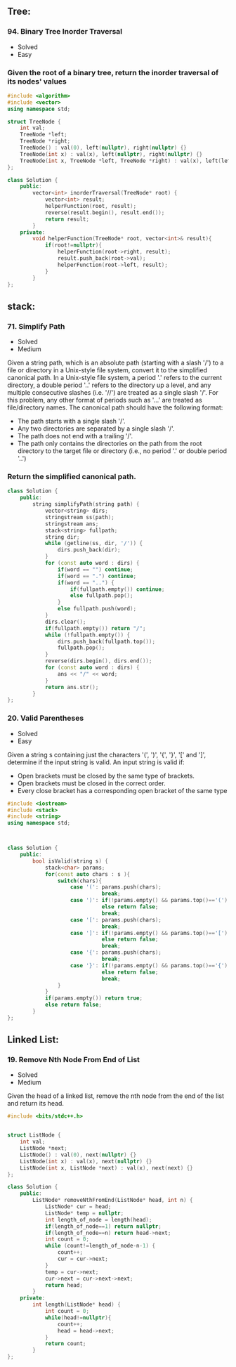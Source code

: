 ## Tree:
### 94. Binary Tree Inorder Traversal
* Solved
* Easy

### Given the root of a binary tree, return the inorder traversal of its nodes' values
``` cpp
#include <algorithm>
#include <vector>
using namespace std;

struct TreeNode {
	int val;
	TreeNode *left;
	TreeNode *right;
	TreeNode() : val(0), left(nullptr), right(nullptr) {}
	TreeNode(int x) : val(x), left(nullptr), right(nullptr) {}
	TreeNode(int x, TreeNode *left, TreeNode *right) : val(x), left(left), right(right) {}
};

class Solution {
	public:
    	vector<int> inorderTraversal(TreeNode* root) {
        	vector<int> result;
        	helperFunction(root, result);
        	reverse(result.begin(), result.end());
        	return result;
    	}
	private:
    	void helperFunction(TreeNode* root, vector<int>& result){
        	if(root!=nullptr){
            	helperFunction(root->right, result);
            	result.push_back(root->val);
            	helperFunction(root->left, result);
        	}
    	}
};
```

## stack:
### 71. Simplify Path
* Solved
* Medium
 
Given a string path, which is an absolute path (starting with a slash '/') to a file or directory in a Unix-style file system, convert it to the simplified canonical path. In a Unix-style file system, a period '.' refers to the current directory, a double period '..' refers to the directory up a level, and any multiple consecutive slashes (i.e. '//') are treated as a single slash '/'. For this problem, any other format of periods such as '...' are treated as file/directory names. The canonical path should have the following format:

* The path starts with a single slash '/'.
* Any two directories are separated by a single slash '/'.
* The path does not end with a trailing '/'.
* The path only contains the directories on the path from the root directory to the target file or directory (i.e., no period '.' or double period '..')
### Return the simplified canonical path.

```cpp
class Solution {
    public:
        string simplifyPath(string path) {
            vector<string> dirs;
            stringstream ss(path);
            stringstream ans;
            stack<string> fullpath;
            string dir;
            while (getline(ss, dir, '/')) {
                dirs.push_back(dir);
            }
            for (const auto word : dirs) {
                if(word == "") continue;
                if(word == ".") continue;
                if(word == "..") {
                    if(fullpath.empty()) continue;
                    else fullpath.pop();
                }
                else fullpath.push(word);
            }
            dirs.clear();
            if(fullpath.empty()) return "/";
            while (!fullpath.empty()) {
                dirs.push_back(fullpath.top());
                fullpath.pop();
            }
            reverse(dirs.begin(), dirs.end());
            for (const auto word : dirs) {
                ans << "/" << word;
            }
            return ans.str();
        }
};
```
### 20. Valid Parentheses
* Solved
* Easy
  
Given a string s containing just the characters '(', ')', '{', '}', '[' and ']', determine if the input string is valid.
An input string is valid if:

* Open brackets must be closed by the same type of brackets.
* Open brackets must be closed in the correct order.
* Every close bracket has a corresponding open bracket of the same type
```cpp
#include <iostream>
#include <stack>
#include <string>
using namespace std;



class Solution {
    public:
        bool isValid(string s) {
            stack<char> params;
            for(const auto chars : s ){
                switch(chars){
                    case '(': params.push(chars);
                              break;
                    case ')': if(!params.empty() && params.top()=='(') params.pop();
                              else return false;
                              break;
                    case '[': params.push(chars);
                              break;
                    case ']': if(!params.empty() && params.top()=='[') params.pop();
                              else return false;
                              break;
                    case '{': params.push(chars);
                              break;
                    case '}': if(!params.empty() && params.top()=='{') params.pop();
                              else return false;
                              break;
                }
            }
            if(params.empty()) return true;
            else return false;
        }
};
```

## Linked List:
### 19. Remove Nth Node From End of List
* Solved
* Medium

Given the head of a linked list, remove the nth node from the end of the list and return its head.

```cpp
#include <bits/stdc++.h>


struct ListNode {
    int val;
    ListNode *next;
    ListNode() : val(0), next(nullptr) {}
    ListNode(int x) : val(x), next(nullptr) {}
    ListNode(int x, ListNode *next) : val(x), next(next) {}
};

class Solution {
    public:
        ListNode* removeNthFromEnd(ListNode* head, int n) {
            ListNode* cur = head;
            ListNode* temp = nullptr;
            int length_of_node = length(head);
            if(length_of_node==1) return nullptr;
            if(length_of_node==n) return head->next;
            int count = 0;
            while (count!=length_of_node-n-1) {
                count++;
                cur = cur->next;
            }
            temp = cur->next;
            cur->next = cur->next->next;
            return head;
        }
    private:
        int length(ListNode* head) {
            int count = 0;
            while(head!=nullptr){
                count++;
                head = head->next;
            }
            return count;
        }
};
```
